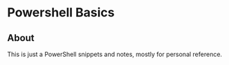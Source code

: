 # Powershell Basics
## About
This is just a PowerShell snippets and notes, mostly for personal reference.